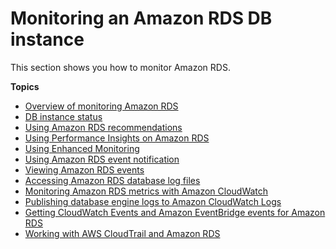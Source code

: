 # Monitoring an Amazon RDS DB instance<a name="CHAP_Monitoring"></a>

This section shows you how to monitor Amazon RDS\. 

**Topics**
+ [Overview of monitoring Amazon RDS](MonitoringOverview.md)
+ [DB instance status](Overview.DBInstance.Status.md)
+ [Using Amazon RDS recommendations](USER_Recommendations.md)
+ [Using Performance Insights on Amazon RDS](USER_PerfInsights.md)
+ [Using Enhanced Monitoring](USER_Monitoring.OS.md)
+ [Using Amazon RDS event notification](USER_Events.md)
+ [Viewing Amazon RDS events](USER_ListEvents.md)
+ [Accessing Amazon RDS database log files](USER_LogAccess.md)
+ [Monitoring Amazon RDS metrics with Amazon CloudWatch](monitoring-cloudwatch.md)
+ [Publishing database engine logs to Amazon CloudWatch Logs](publishing_cloudwatchlogs.md)
+ [Getting CloudWatch Events and Amazon EventBridge events for Amazon RDS](rds-cloud-watch-events.md)
+ [Working with AWS CloudTrail and Amazon RDS](logging-using-cloudtrail.md)